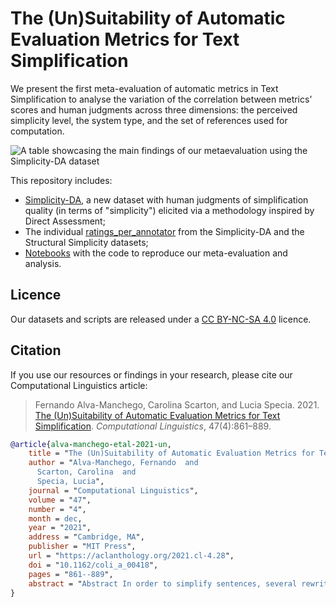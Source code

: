 # The (Un)Suitability of Automatic Evaluation Metrics for Text Simplification

We present the first meta-evaluation of automatic metrics in Text Simplification to analyse the variation of the correlation between metrics’ scores and human judgments across three dimensions: the perceived simplicity level, the system type, and the set of references used for computation.

![A table showcasing the main findings of our metaevaluation using the Simplicity-DA dataset](https://user-images.githubusercontent.com/2760680/181297395-dfb29b2e-d5d8-4cb2-a0f8-ec6d23832e65.png)


This repository includes:

- [Simplicity-DA](simplicity_DA.csv), a new dataset with human judgments of simplification quality (in terms of "simplicity") elicited via a methodology inspired by Direct Assessment;
- The individual [ratings_per_annotator](/ratings_per_annotator/) from the Simplicity-DA and the Structural Simplicity datasets;
- [Notebooks](notebooks) with the code to reproduce our meta-evaluation and analysis.

## Licence

Our datasets and scripts are released under a [CC BY-NC-SA 4.0](https://creativecommons.org/licenses/by-nc-sa/4.0/) licence.

## Citation

If you use our resources or findings in your research, please cite our Computational Linguistics article:

> Fernando Alva-Manchego, Carolina Scarton, and Lucia Specia. 2021. [The (Un)Suitability of Automatic Evaluation Metrics for Text Simplification](https://aclanthology.org/2021.cl-4.28/). *Computational Linguistics*, 47(4):861–889.

```BibTeX
@article{alva-manchego-etal-2021-un,
    title = "The (Un)Suitability of Automatic Evaluation Metrics for Text Simplification",
    author = "Alva-Manchego, Fernando  and
      Scarton, Carolina  and
      Specia, Lucia",
    journal = "Computational Linguistics",
    volume = "47",
    number = "4",
    month = dec,
    year = "2021",
    address = "Cambridge, MA",
    publisher = "MIT Press",
    url = "https://aclanthology.org/2021.cl-4.28",
    doi = "10.1162/coli_a_00418",
    pages = "861--889",
    abstract = "Abstract In order to simplify sentences, several rewriting operations can be performed, such as replacing complex words per simpler synonyms, deleting unnecessary information, and splitting long sentences. Despite this multi-operation nature, evaluation of automatic simplification systems relies on metrics that moderately correlate with human judgments on the simplicity achieved by executing specific operations (e.g., simplicity gain based on lexical replacements). In this article, we investigate how well existing metrics can assess sentence-level simplifications where multiple operations may have been applied and which, therefore, require more general simplicity judgments. For that, we first collect a new and more reliable data set for evaluating the correlation of metrics and human judgments of overall simplicity. Second, we conduct the first meta-evaluation of automatic metrics in Text Simplification, using our new data set (and other existing data) to analyze the variation of the correlation between metrics{'} scores and human judgments across three dimensions: the perceived simplicity level, the system type, and the set of references used for computation. We show that these three aspects affect the correlations and, in particular, highlight the limitations of commonly used operation-specific metrics. Finally, based on our findings, we propose a set of recommendations for automatic evaluation of multi-operation simplifications, suggesting which metrics to compute and how to interpret their scores.",
}
```

